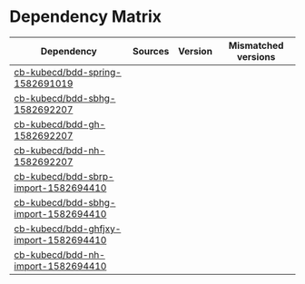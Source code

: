 # Dependency Matrix

Dependency | Sources | Version | Mismatched versions
---------- | ------- | ------- | -------------------
[cb-kubecd/bdd-spring-1582691019](https://github.com/cb-kubecd/bdd-spring-1582691019.git) |  | []() | 
[cb-kubecd/bdd-sbhg-1582692207](https://github.com/cb-kubecd/bdd-sbhg-1582692207.git) |  | []() | 
[cb-kubecd/bdd-gh-1582692207](https://github.com/cb-kubecd/bdd-gh-1582692207.git) |  | []() | 
[cb-kubecd/bdd-nh-1582692207](https://github.com/cb-kubecd/bdd-nh-1582692207.git) |  | []() | 
[cb-kubecd/bdd-sbrp-import-1582694410](https://github.com/cb-kubecd/bdd-sbrp-import-1582694410.git) |  | []() | 
[cb-kubecd/bdd-sbhg-import-1582694410](https://github.com/cb-kubecd/bdd-sbhg-import-1582694410.git) |  | []() | 
[cb-kubecd/bdd-ghfjxy-import-1582694410](https://github.com/cb-kubecd/bdd-ghfjxy-import-1582694410.git) |  | []() | 
[cb-kubecd/bdd-nh-import-1582694410](https://github.com/cb-kubecd/bdd-nh-import-1582694410.git) |  | []() | 
